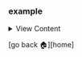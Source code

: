### example

<details>
<summary>
View Content
</summary>

:link: **Reference**

- [example](https://example.com)
---

This is an example

```linux

```

</details>

[go back :house:][home]